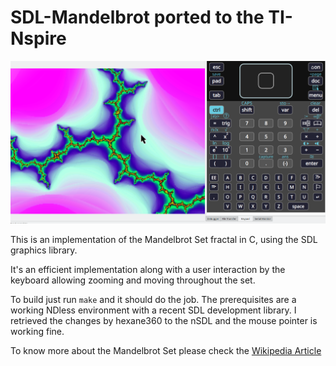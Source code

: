 # SDL-Mandelbrot ported to the TI-Nspire

![screenshot](screenshot.png "Screenshot")

This is an implementation of the Mandelbrot Set fractal in C, using the SDL
graphics library.

It's an efficient implementation along with a user interaction by the keyboard
allowing zooming and moving throughout the set.

To build just run `make` and it should do the job. The prerequisites are a
working NDless environment with a recent SDL development library. I retrieved
the changes by hexane360 to the nSDL and the mouse pointer is working fine.

To know more about the Mandelbrot Set please check the [Wikipedia
Article](http://en.wikipedia.org/wiki/Mandelbrot_Set)

